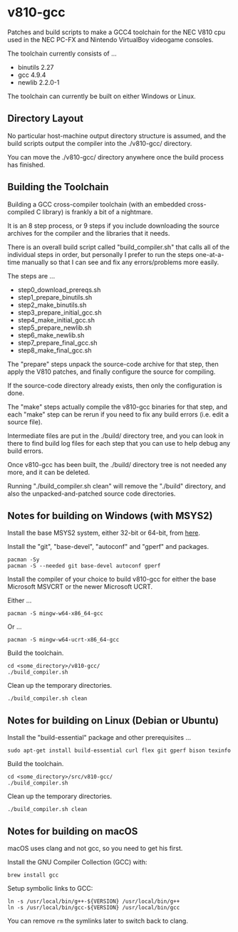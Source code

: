 # v810-gcc
Patches and build scripts to make a GCC4 toolchain for the NEC V810 cpu used in the NEC PC-FX and Nintendo VirtualBoy videogame consoles.

The toolchain currently consists of ...
* binutils 2.27
* gcc 4.9.4
* newlib 2.2.0-1

The toolchain can currently be built on either Windows or Linux.


## Directory Layout

No particular host-machine output directory structure is assumed, and the build scripts output the compiler into the ./v810-gcc/ directory.

You can move the ./v810-gcc/ directory anywhere once the build process has finished.


## Building the Toolchain

Building a GCC cross-compiler toolchain (with an embedded cross-compiled C library) is frankly a bit of a nightmare.

It is an 8 step process, or 9 steps if you include downloading the source archives for the compiler and the libraries that it needs.

There is an overall build script called "build_compiler.sh" that calls all of the individual steps in order, but personally I prefer to run the steps one-at-a-time manually so that I can see and fix any errors/problems more easily.

The steps are ...
* step0_download_prereqs.sh
* step1_prepare_binutils.sh
* step2_make_binutils.sh
* step3_prepare_initial_gcc.sh
* step4_make_initial_gcc.sh
* step5_prepare_newlib.sh
* step6_make_newlib.sh
* step7_prepare_final_gcc.sh
* step8_make_final_gcc.sh


The "prepare" steps unpack the source-code archive for that step, then apply the V810 patches, and finally configure the source for compiling.

If the source-code directory already exists, then only the configuration is done.


The "make" steps actually compile the v810-gcc binaries for that step, and each "make" step can be rerun if you need to fix any build errors (i.e. edit a source file).


Intermediate files are put in the ./build/ directory tree, and you can look in there to find build log files for each step that you can use to help debug any build errors.

Once v810-gcc has been built, the ./build/ directory tree is not needed any more, and it can be deleted.

Running "./build_compiler.sh clean" will remove the "./build" directory, and also the unpacked-and-patched source code directories.


## Notes for building on Windows (with MSYS2)

Install the base MSYS2 system, either 32-bit or 64-bit, from [here](https://www.msys2.org/).

Install the "git", "base-devel", "autoconf" and "gperf" and packages.
```
pacman -Sy
pacman -S --needed git base-devel autoconf gperf
```

Install the compiler of your choice to build v810-gcc for either the base Microsoft MSVCRT or the newer Microsoft UCRT.

Either ...
```
pacman -S mingw-w64-x86_64-gcc
```
Or ...
```
pacman -S mingw-w64-ucrt-x86_64-gcc
```

Build the toolchain.
```
cd <some_directory>/v810-gcc/
./build_compiler.sh
```

Clean up the temporary directories.
```
./build_compiler.sh clean
```


## Notes for building on Linux (Debian or Ubuntu)

Install the "build-essential" package and other prerequisites ...
```
sudo apt-get install build-essential curl flex git gperf bison texinfo 
```

Build the toolchain.
```
cd <some_directory>/src/v810-gcc/
./build_compiler.sh
```

Clean up the temporary directories.
```
./build_compiler.sh clean
```


## Notes for building on macOS

macOS uses clang and not gcc, so you need to get his first.

Install the GNU Compiler Collection (GCC) with:
```
brew install gcc
```

Setup symbolic links to GCC:

```
ln -s /usr/local/bin/g++-${VERSION} /usr/local/bin/g++
ln -s /usr/local/bin/gcc-${VERSION} /usr/local/bin/gcc
```

You can remove ```rm``` the symlinks later to switch back to clang.


